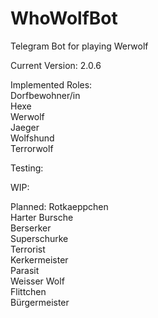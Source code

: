 # WhoWolfBot
Telegram Bot for playing Werwolf

Current Version: 2.0.6

Implemented Roles:\
Dorfbewohner/in\
Hexe\
Werwolf\
Jaeger\
Wolfshund\
Terrorwolf

Testing:

WIP:

Planned:
Rotkaeppchen\
Harter Bursche\
Berserker\
Superschurke\
Terrorist\
Kerkermeister\
Parasit\
Weisser Wolf\
Flittchen\
Bürgermeister